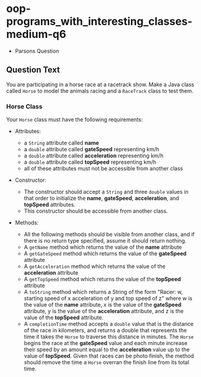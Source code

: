 # oop-programs_with_interesting_classes-medium-q6

- Parsons Question

## Question Text

You are participating in a horse race at a racetrack show. Make a Java class called `Horse` to model the animals racing
and a `RaceTrack` class to test them.

### Horse Class

Your `Horse` class must have the following requirements:

- Attributes:
    - a `String` attribute called **name**
    - a `double` attribute called **gateSpeed** representing km/h
    - a `double` attribute called **acceleration** representing km/h
    - a `double` attribute called **topSpeed** representing km/h
    - all of these attributes must not be accessible from another class

- Constructor:
    - The constructor should accept a `String` and three `double` values in that order to initialize the **name**, 
      **gateSpeed**, **acceleration**, and **topSpeed** attributes.
    - This constructor should be accessible from another class.

- Methods:
    - All the following methods should be visible from another class, and if there is no return type specified, assume
      it should return nothing.
    - A `getName` method which returns the value of the **name** attribute
    - A `getGateSpeed` method which returns the value of the **gateSpeed** attribute
    - A `getAcceleration` method which returns the value of the **acceleration** attribute
    - A `getTopSpeed` method which returns the value of the **topSpeed** attribute
    - A `toString` method which returns a String of the form "Racer: w, starting speed of x acceleration of y and top 
      speed of z" where w is the value of the **name** attribute, x is the value of the **gateSpeed** attribute, y is the
      value of the **acceleration** attribute, and z is the value of the **topSpeed** attribute.
    - A `completionTime` method accepts a `double` value that is the distance of the race in kilometers, and returns a
      double that represents the time it takes the `Horse` to traverse this distance in minutes. The `Horse` begins the
      race at the **gateSpeed** value and each minute increase their speed by an amount equal to the **acceleration**
      value up to the value of **topSpeed**. Given that races can be photo finish, the method should remove the time
      a `Horse` overran the finish line from its total time.
      
